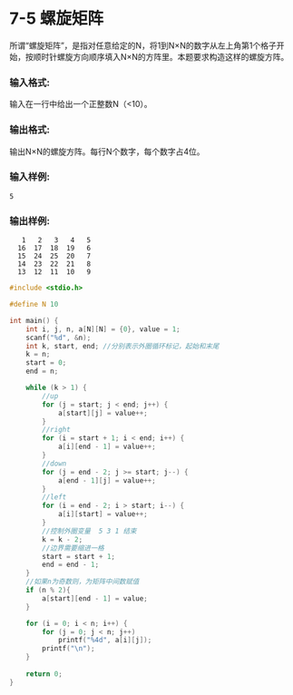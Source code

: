 # 7-5 螺旋矩阵
所谓“螺旋矩阵”，是指对任意给定的N，将1到N×N的数字从左上角第1个格子开始，按顺时针螺旋方向顺序填入N×N的方阵里。本题要求构造这样的螺旋方阵。

### 输入格式:

输入在一行中给出一个正整数N（<10）。

### 输出格式:

输出N×N的螺旋方阵。每行N个数字，每个数字占4位。

### 输入样例:

```in
5
```

### 输出样例:

```out
   1   2   3   4   5
  16  17  18  19   6
  15  24  25  20   7
  14  23  22  21   8
  13  12  11  10   9
```

```C
#include <stdio.h>

#define N 10

int main() {
    int i, j, n, a[N][N] = {0}, value = 1;
    scanf("%d", &n);
    int k, start, end; //分别表示外圈循环标记，起始和末尾
    k = n;
    start = 0;
    end = n;

    while (k > 1) {
        //up
        for (j = start; j < end; j++) {
            a[start][j] = value++;
        }
        //right
        for (i = start + 1; i < end; i++) {
            a[i][end - 1] = value++;
        }
        //down
        for (j = end - 2; j >= start; j--) {
            a[end - 1][j] = value++;
        }
        //left
        for (i = end - 2; i > start; i--) {
            a[i][start] = value++;
        }
        //控制外圈变量  5 3 1 结束
        k = k - 2;
        //边界需要缩进一格
        start = start + 1;
        end = end - 1;
    }
    //如果n为奇数则，为矩阵中间数赋值
    if (n % 2){
        a[start][end - 1] = value;
    }

    for (i = 0; i < n; i++) {
        for (j = 0; j < n; j++)
            printf("%4d", a[i][j]);
        printf("\n");
    }
    
    return 0;
}
```
